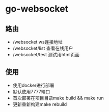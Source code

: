 # go-websocket

## 路由
- /websocket ws连接地址
- /websocket/list 查看在线用户
- /websocket/test 测试用html页面

## 使用
- 使用docker进行部署
- 默认使用7777端口
- 首次部署在项目目录make build && make run
- 更新重新构建make rebuild
